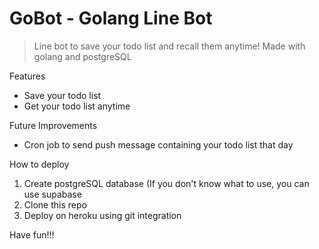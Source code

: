 # GoBot - Golang Line Bot

> Line bot to save your todo list and recall them anytime! Made with golang and postgreSQL

Features
- Save your todo list
- Get your todo list anytime

Future Improvements
- Cron job to send push message containing your todo list that day

How to deploy
1. Create postgreSQL database (If you don't know what to use, you can use supabase
2. Clone this repo
3. Deploy on heroku using git integration

Have fun!!!
